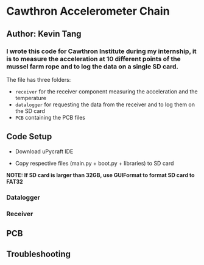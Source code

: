 # Cawthron Accelerometer Chain

## Author: Kevin Tang

### I wrote this code for Cawthron Institute during my internship, it is to measure the acceleration at 10 different points of the mussel farm rope and to log the data on a single SD card.

The file has three folders: 

* `receiver` for the receiver component measuring the acceleration and the temperature
* `datalogger` for requesting the data from the receiver and to log them on the SD card
* `PCB` containing the PCB files

## Code Setup

* Download uPycraft IDE

* Copy respective files (main.py + boot.py + libraries) to SD card

**NOTE: If SD card is larger than 32GB, use GUIFormat to format SD card to FAT32**

### Datalogger

### Receiver

## PCB

## Troubleshooting